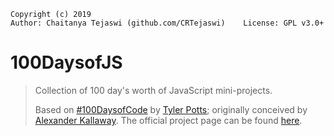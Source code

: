     Copyright (c) 2019
    Author: Chaitanya Tejaswi (github.com/CRTejaswi)    License: GPL v3.0+

# 100DaysofJS
> Collection of 100 day's worth of JavaScript mini-projects.
>
> Based on [#100DaysofCode](https://www.youtube.com/playlist?list=PLR8vUZDE6IeMxK_2dUMX9l6QrzNvWrtpP) by [Tyler Potts](https://tylerpotts.co.uk/); originally conceived by [Alexander Kallaway](http://ka11away.com/).
The official project page can be found [here](https://www.100daysofcode.com/).